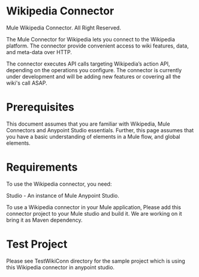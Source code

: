 # Wikipedia Connector
Mule Wikipedia Connector. All Right Reserved.

The Mule Connector for Wikipedia lets you connect to the Wikipedia platform. The connector provide convenient access to wiki features, data, and meta-data over HTTP.

The connector executes API calls targeting Wikipedia’s action API, depending on the operations you configure. 
The connector is currently under development and will be adding new features or covering all the wiki's call ASAP.

# Prerequisites

This document assumes that you are familiar with Wikipedia, Mule Connectors and Anypoint Studio essentials. Further, this page assumes that you have a basic understanding of elements in a Mule flow, and global elements.

# Requirements

To use the Wikipedia connector, you need:

Studio - An instance of Mule Anypoint Studio.

To use a Wikipedia connector in your Mule application, Please add this connector project to your Mule studio and build it. We are working on it bring it as Maven dependency.

# Test Project

Please see TestWikiConn directory for the sample project which is using this Wikipedia connector in anypoint studio.
